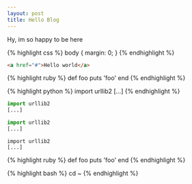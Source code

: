 ```yaml
---
layout: post
title: Hello Blog
---
```



Hy, im so happy to be here

{% highlight css %}
body {
  margin: 0;
}
{% endhighlight %}

``` html
<a href="#">Hello world</a>
```


{% highlight ruby %}
def foo
  puts 'foo'
end
{% endhighlight %}

{% highlight python %}
import urllib2
[...]
{% endhighlight %}


```python
import urllib2
[...]
```
~~~python
import urllib2
[...]
~~~

    import urllib2
    [...]



{% highlight ruby %}
def foo
  puts 'foo'
end
{% endhighlight %}

{% highlight bash %}
cd ~
{% endhighlight %}

